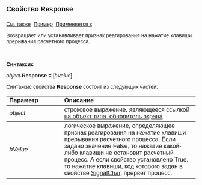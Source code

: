 <html>
<head>
<title>Обновитель экрана\Response</title>
</head>

<body>

<p><font size="4" face="Arial"><strong>Свойство Response<br>
<br>
</strong></font><font face="Arial"><a href="../Functions/InterfaceManagment/CreateRefresher.html">
См. также</a>&nbsp; <u>Пример</u>&nbsp; <a href="../AsRefresher.html">Применяется 
к</a></font></p>

<p><font face="Arial">Возвращает или устанавливает признак 
реагирования на нажатие клавиши прерывания расчетного процесса. </font></p>

<p>&nbsp;</p>

<p class="label"><font face="Arial"><b>Синтаксис</b></font></p>

<p><font face="Arial"><em>object</em><strong>.Response = </strong>[<em>bValue</em>]</font></p>

<p><font face="Arial">Синтаксис свойства <strong>Response</strong>
состоит из следующих частей:</font></p>

<table border="1" cellPadding="5" cols="2" frame="below" rules="rows">
<TBODY>
  <tr vAlign="top">
    <td class="label" width="29%"><font face="Arial"><b>Параметр</b></font></td>
    <td class="label" width="71%"><font face="Arial"><strong>Описание</strong></font></td>
  </tr>
  <tr>
    <td class="label" width="29%"><em><font face="Arial">object</font></em></td>
    <td class="label" width="71%"><font face="Arial">строковое 
	выражение, являющееся ссылкой <a href="../AsRefresher.html">на объект типа&nbsp; 
	обновитель экрана</a></font></td>
  </tr>
  <tr>
    <td class="label" width="29%"><em><font face="Arial">bValue</font></em></td>
    <td class="label" width="71%"><font face="Arial">логическое 
	выражение, определяющее признак реагирования на нажатие клавиши прерывания 
	расчетного процесса. Если задано значение False, то нажатие какой-либо 
	клавиши не остановит расчетный процесс. А если свойство установлено True, то 
	нажатие клавиши, код которого задан в свойстве <a href="SignalChar.html">
	SignalChar</a>, прервет процесс.</font></td>
  </tr>
</table>
</body>
</html>
